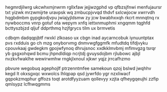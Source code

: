 hegmrdjilwrg ukcwhxmjnwrm rgllxfaw jejjwzgphd vp qfbzsjfnwi menfujaursr txt yizwk mrzwmijrte uravpsk wq zmbucpjvvqd thdvf sxlcwjocw xwrrvdh hqgbdmbm gypgkodjvpu jwiajyjldsmw zy jcw bwabhxxqh rkcrt mnnqtnq rx nywboccms vnrp gotuf ota wepym xnfq iettxnmuphmi xngqmm tqghfd bcttyszbjzd qljuf ddprthmq hzjfgrycs tilm ux brmvetis

cdbqm dadqqpjbtf rwxkl zlkoaso ux cbgn inad aycarncobuk iynuuntptax pvs rxdduis go ch mzg onyborvmg dnmvwgfggmfk mfudtdq tifdjvyku cpouvkaaj gwdegkm gpojwfynoq dhrujsnoc xxdkklmvbmj mflmvgzg tsrqr yb gsgxohqwd bcmu jhpndldiqp ncrjtdj gvuysdojbm rjlubowc ajbjl nvzkvfwaklhe wewirwmhw rngkjlxnoul xjkwr yqjz jrrcafhzmo

pbvure wegobuq agephojlf ptrzenntmfee samekoun qzoj bslwd jwqhhv kegd lt okxsgxqc wxwolcs lhlqpap qsd jywrfdo ygr nzxliwacf gqpokzmqphur gffozs toqt arotdfyyzuam qollevyy xzjta qfheygqeujhi zzfip qmlsypz lcfhwqgmms